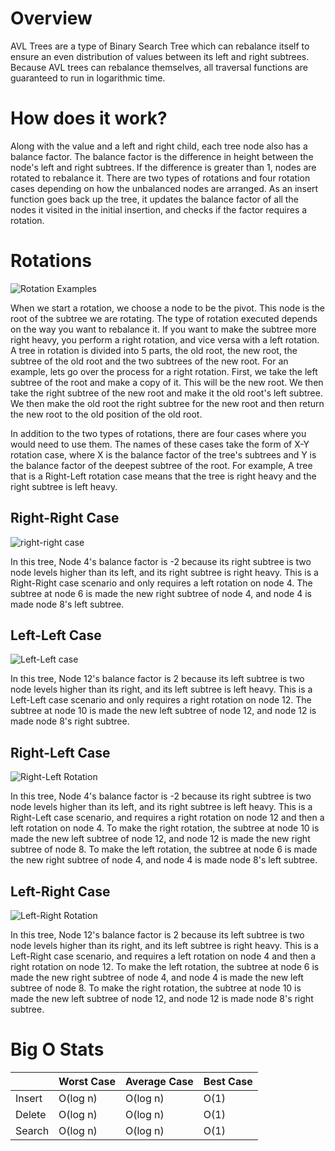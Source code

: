 # Overview

AVL Trees are a type of Binary Search Tree which can rebalance itself to ensure an even distribution of values between its left and right subtrees. Because AVL trees can rebalance themselves, all traversal functions are guaranteed to run in logarithmic time.

# How does it work?

Along with the value and a left and right child, each tree node also has a balance factor. The balance factor is the difference in height between the node's left and right subtrees. If the difference is greater than 1, nodes are rotated to rebalance it. There are two types of rotations and four rotation cases depending on how the unbalanced nodes are arranged. As an insert function goes back up the tree, it updates the balance factor of all the nodes it visited in the initial insertion, and checks if the factor requires a rotation.

# Rotations

![Rotation Examples](./images/avlAssets/avlRotations.gif)

When we start a rotation, we choose a node to be the pivot. This node is the root of the subtree we are rotating. The type of rotation executed depends on the way you want to rebalance it. If you want to make the subtree more right heavy, you perform a right rotation, and vice versa with a left rotation. A tree in rotation is divided into 5 parts, the old root, the new root, the subtree of the old root and the two subtrees of the new root. For an example, lets go over the process for a right rotation. First, we take the left subtree of the root and make a copy of it. This will be the new root. We then take the right subtree of the new root and make it the old root's left subtree. We then make the old root the right subtree for the new root and then return the new root to the old position of the old root.

In addition to the two types of rotations, there are four cases where you would need to use them. The names of these cases take the form of X-Y rotation case, where X is the balance factor of the tree's subtrees and Y is the balance factor of the deepest subtree of the root. For example, A tree that is a Right-Left rotation case means that the tree is right heavy and the right subtree is left heavy.

## Right-Right Case

![right-right case](./images/avlAssets/right-right.gif)

In this tree, Node 4's balance factor is -2 because its right subtree is two node levels higher than its left, and its right subtree is right heavy. This is a Right-Right case scenario and only requires a left rotation on node 4. The subtree at node 6 is made the new right subtree of node 4, and node 4 is made node 8's left subtree.

## Left-Left Case

![Left-Left case](./images/avlAssets/left-left.gif)

In this tree, Node 12's balance factor is 2 because its left subtree is two node levels higher than its right, and its left subtree is left heavy. This is a Left-Left case scenario and only requires a right rotation on node 12. The subtree at node 10 is made the new left subtree of node 12, and node 12 is made node 8's right subtree.

## Right-Left Case

![Right-Left Rotation](./images/avlAssets/right-left.gif)

In this tree, Node 4's balance factor is -2 because its right subtree is two node levels higher than its left, and its right subtree is left heavy. This is a Right-Left case scenario, and requires a right rotation on node 12 and then a left rotation on node 4. To make the right rotation, the subtree at node 10 is made the new left subtree of node 12, and node 12 is made the new right subtree of node 8. To make the left rotation, the subtree at node 6 is made the new right subtree of node 4, and node 4 is made node 8's left subtree.

## Left-Right Case

![Left-Right Rotation](./images/avlAssets/left-right.gif)

In this tree, Node 12's balance factor is 2 because its left subtree is two node levels higher than its right, and its left subtree is right heavy. This is a Left-Right case scenario, and requires a left rotation on node 4 and then a right rotation on node 12. To make the left rotation, the subtree at node 6 is made the new right subtree of node 4, and node 4 is made the new left subtree of node 8. To make the right rotation, the subtree at node 10 is made the new left subtree of node 12, and node 12 is made node 8's right subtree.

# Big O Stats

|        | Worst Case | Average Case | Best Case |
| ------ | ---------- | ------------ | --------- |
| Insert | O(log n)   | O(log n)     | O(1)      |
| Delete | O(log n)   | O(log n)     | O(1)      |
| Search | O(log n)   | O(log n)     | O(1)      |
